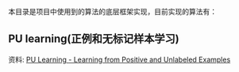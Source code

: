 本目录是项目中使用到的算法的底层框架实现，目前实现的算法有：
## PU learning(正例和无标记样本学习)
资料: [PU Learning - Learning from Positive and Unlabeled Examples](https://www.cs.uic.edu/~liub/NSF/PSC-IIS-0307239.html)
